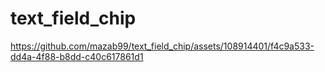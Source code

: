 # text_field_chip




https://github.com/mazab99/text_field_chip/assets/108914401/f4c9a533-dd4a-4f88-b8dd-c40c617861d1

